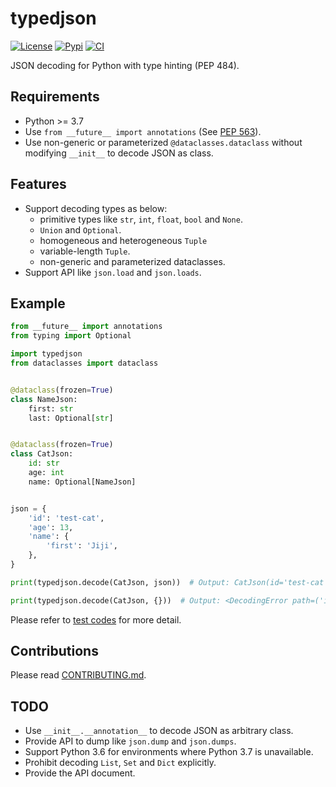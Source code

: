 # typedjson

[![License][license-badge]][license]
[![Pypi][pypi-badge]][pypi]
[![CI][ci-badge]][ci]

JSON decoding for Python with type hinting (PEP 484).


## Requirements

- Python >= 3.7
- Use `from __future__ import annotations` (See [PEP 563][pep-563]).
- Use non-generic or parameterized `@dataclasses.dataclass` without modifying `__init__` to decode JSON as class.


## Features

- Support decoding types as below:
    - primitive types like `str`, `int`, `float`, `bool` and `None`.
    - `Union` and `Optional`.
    - homogeneous and heterogeneous `Tuple`
    - variable-length `Tuple`.
    - non-generic and parameterized dataclasses.
- Support API like `json.load` and `json.loads`.


## Example


```python
from __future__ import annotations
from typing import Optional

import typedjson
from dataclasses import dataclass


@dataclass(frozen=True)
class NameJson:
    first: str
    last: Optional[str]


@dataclass(frozen=True)
class CatJson:
    id: str
    age: int
    name: Optional[NameJson]


json = {
    'id': 'test-cat',
    'age': 13,
    'name': {
        'first': 'Jiji',
    },
}

print(typedjson.decode(CatJson, json))  # Output: CatJson(id='test-cat', age=13, name=NameJson(first='Jiji', last=None))

print(typedjson.decode(CatJson, {}))  # Output: <DecodingError path=('id',)>
```

Please refer to [test codes](/tests/) for more detail.


## Contributions

Please read [CONTRIBUTING.md](/CONTRIBUTING.md).


## TODO

- Use `__init__.__annotation__` to decode JSON as arbitrary class.
- Provide API to dump like `json.dump` and `json.dumps`.
- Support Python 3.6 for environments where Python 3.7 is unavailable.
- Prohibit decoding `List`, `Set` and `Dict` explicitly.
- Provide the API document.


[license-badge]: https://img.shields.io/badge/license-MIT-yellowgreen.svg?style=flat-square
[license]: LICENSE
[pypi-badge]: https://img.shields.io/pypi/v/typedjson.svg?style=flat-square
[pypi]: https://pypi.org/project/typedjson/
[ci-badge]: https://img.shields.io/travis/mitsuse/typedjson-python/master.svg?style=flat-square
[ci]: https://travis-ci.org/mitsuse/typedjson-python
[pep-563]: https://www.python.org/dev/peps/pep-0563/
